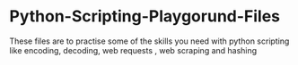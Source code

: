 # Python-Scripting-Playgorund-Files

These files are to practise some of the skills you need with python scripting like encoding, decoding, web requests , web scraping and hashing
